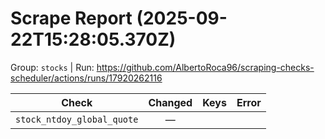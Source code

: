 # Scrape Report (2025-09-22T15:28:05.370Z)

Group: `stocks`  |  Run: https://github.com/AlbertoRoca96/scraping-checks-scheduler/actions/runs/17920262116

| Check | Changed | Keys | Error |
|---|:---:|:--|:--|
| `stock_ntdoy_global_quote` | — |  |  |
